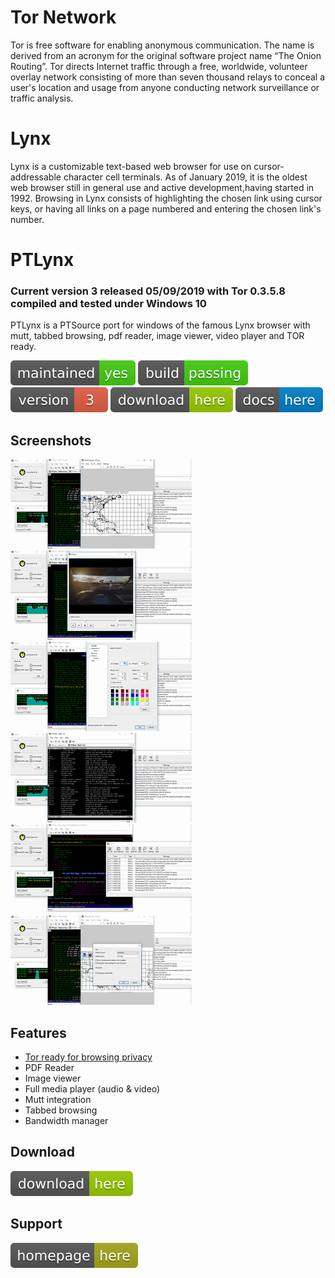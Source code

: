 # Tor Network

Tor is free software for enabling anonymous communication. The name is derived from an acronym for the original software project name “The Onion Routing”. Tor directs Internet traffic through a free, worldwide, volunteer overlay network consisting of more than seven thousand relays to conceal a user's location and usage from anyone conducting network surveillance or traffic analysis.

# Lynx

Lynx is a customizable text-based web browser for use on cursor-addressable character cell terminals. As of January 2019, it is the oldest web browser still in general use and active development,having started in 1992. Browsing in Lynx consists of highlighting the chosen link using cursor keys, or having all links on a page numbered and entering the chosen link's number.

# PTLynx
### Current version 3 released 05/09/2019 with Tor 0.3.5.8 compiled and tested under Windows 10

PTLynx is a PTSource port for windows of the famous Lynx browser with mutt, tabbed browsing, pdf reader, image viewer, video player and TOR ready.

[![Maintenance](/images/maintained.svg)]() [![Travis](/images/rust.svg)]()  [![You can download here.](/images/version-3-red.svg)](https://wiki.ptsource.eu/software/downloads)  [![You can download here.](/images/download-here-green.svg)](https://wiki.ptsource.eu/software/downloads) [![Help here.](/images/docs-here-blue.svg)](https://wiki.ptsource.eu/software/ptlynx/start)

## Screenshots

![PTLynx](https://raw.githubusercontent.com/ptsource/PTLynx/master/images/01.PNG)![PTLynx](https://raw.githubusercontent.com/ptsource/PTLynx/master/images/02.PNG)![PTLynx](https://raw.githubusercontent.com/ptsource/PTLynx/master/images/03.PNG)
![PTLynx](https://raw.githubusercontent.com/ptsource/PTLynx/master/images/04.PNG)![PTLynx](https://raw.githubusercontent.com/ptsource/PTLynx/master/images/05.PNG)![PTLynx](https://raw.githubusercontent.com/ptsource/PTLynx/master/images/06.PNG)

## Features 

* [Tor ready for browsing privacy](https://www.torproject.org/)
* PDF Reader
* Image viewer
* Full media player (audio & video)
* Mutt integration
* Tabbed browsing
* Bandwidth manager


## Download

[![You can download here.](/images/download-here-green.svg)](https://wiki.ptsource.eu/software/downloads)

## Support

[![Visit homepage.](/images/homepage-here-yellowgreen.svg)](https://wiki.ptsource.eu/)
